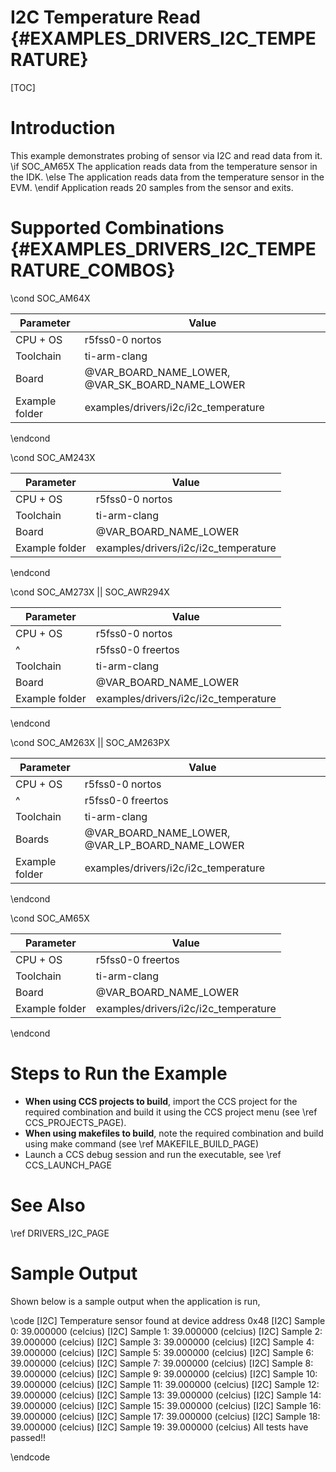 # I2C Temperature Read {#EXAMPLES_DRIVERS_I2C_TEMPERATURE}

[TOC]

# Introduction

This example demonstrates probing of sensor via I2C and read data from it.
\if SOC_AM65X
The application reads data from the temperature sensor in the IDK.
\else
The application reads data from the temperature sensor in the EVM.
\endif
Application reads 20 samples from the sensor and exits.

# Supported Combinations {#EXAMPLES_DRIVERS_I2C_TEMPERATURE_COMBOS}

\cond SOC_AM64X

 Parameter      | Value
 ---------------|-----------
 CPU + OS       | r5fss0-0 nortos
 Toolchain      | ti-arm-clang
 Board          | @VAR_BOARD_NAME_LOWER, @VAR_SK_BOARD_NAME_LOWER
 Example folder | examples/drivers/i2c/i2c_temperature

\endcond

\cond SOC_AM243X

 Parameter      | Value
 ---------------|-----------
 CPU + OS       | r5fss0-0 nortos
 Toolchain      | ti-arm-clang
 Board          | @VAR_BOARD_NAME_LOWER
 Example folder | examples/drivers/i2c/i2c_temperature

\endcond

\cond SOC_AM273X || SOC_AWR294X

 Parameter      | Value
 ---------------|-----------
 CPU + OS       | r5fss0-0 nortos
 ^              | r5fss0-0 freertos
 Toolchain      | ti-arm-clang
 Board          | @VAR_BOARD_NAME_LOWER
 Example folder | examples/drivers/i2c/i2c_temperature

\endcond

\cond SOC_AM263X || SOC_AM263PX

 Parameter      | Value
 ---------------|-----------
 CPU + OS       | r5fss0-0 nortos
 ^              | r5fss0-0 freertos
 Toolchain      | ti-arm-clang
 Boards         | @VAR_BOARD_NAME_LOWER, @VAR_LP_BOARD_NAME_LOWER
 Example folder | examples/drivers/i2c/i2c_temperature

\endcond

\cond SOC_AM65X

 Parameter      | Value
 ---------------|-----------
 CPU + OS       | r5fss0-0 freertos
 Toolchain      | ti-arm-clang
 Board          | @VAR_BOARD_NAME_LOWER
 Example folder | examples/drivers/i2c/i2c_temperature

\endcond

# Steps to Run the Example

- **When using CCS projects to build**, import the CCS project for the required combination
  and build it using the CCS project menu (see \ref CCS_PROJECTS_PAGE).
- **When using makefiles to build**, note the required combination and build using
  make command (see \ref MAKEFILE_BUILD_PAGE)
- Launch a CCS debug session and run the executable, see \ref CCS_LAUNCH_PAGE

# See Also

\ref DRIVERS_I2C_PAGE

# Sample Output

Shown below is a sample output when the application is run,

\code
[I2C] Temperature sensor found at device address 0x48
[I2C] Sample 0: 39.000000 (celcius)
[I2C] Sample 1: 39.000000 (celcius)
[I2C] Sample 2: 39.000000 (celcius)
[I2C] Sample 3: 39.000000 (celcius)
[I2C] Sample 4: 39.000000 (celcius)
[I2C] Sample 5: 39.000000 (celcius)
[I2C] Sample 6: 39.000000 (celcius)
[I2C] Sample 7: 39.000000 (celcius)
[I2C] Sample 8: 39.000000 (celcius)
[I2C] Sample 9: 39.000000 (celcius)
[I2C] Sample 10: 39.000000 (celcius)
[I2C] Sample 11: 39.000000 (celcius)
[I2C] Sample 12: 39.000000 (celcius)
[I2C] Sample 13: 39.000000 (celcius)
[I2C] Sample 14: 39.000000 (celcius)
[I2C] Sample 15: 39.000000 (celcius)
[I2C] Sample 16: 39.000000 (celcius)
[I2C] Sample 17: 39.000000 (celcius)
[I2C] Sample 18: 39.000000 (celcius)
[I2C] Sample 19: 39.000000 (celcius)
All tests have passed!!

\endcode
